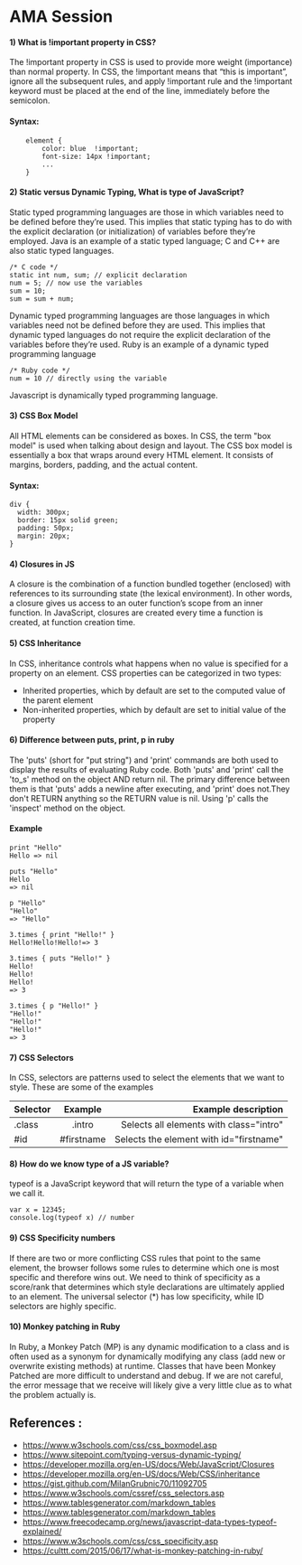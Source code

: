 # **AMA Session**

#### 1) **What is !important property in CSS?**
The !important property in CSS is used to provide more weight (importance) than normal property. In CSS, the !important means that “this is important”, ignore all the subsequent rules, and apply !important rule and the !important keyword must be placed at the end of the line, immediately before the semicolon. 
#### Syntax:
```
    element {
        color: blue  !important;
        font-size: 14px !important; 
        ...
    }
```
#### 2) **Static versus Dynamic Typing, What is type of JavaScript?**

Static typed programming languages are those in which variables need to be defined before they’re used. This implies that static typing has to do with the explicit declaration (or initialization) of variables before they’re employed. Java is an example of a static typed language; C and C++ are also static typed languages.

```
/* C code */ 
static int num, sum; // explicit declaration 
num = 5; // now use the variables 
sum = 10; 
sum = sum + num;
```

Dynamic typed programming languages are those languages in which variables need not be defined before they are used. This implies that dynamic typed languages do not require the explicit declaration of the variables before they’re used. Ruby is an example of a dynamic typed programming language

```
/* Ruby code */ 
num = 10 // directly using the variable
```
Javascript is dynamically typed programming language.
#### 3) **CSS Box Model**
All HTML elements can be considered as boxes. In CSS, the term "box model" is used when talking about design and layout.
The CSS box model is essentially a box that wraps around every HTML element. It consists of margins, borders, padding, and the actual content.
#### Syntax:
```
div {
  width: 300px;
  border: 15px solid green;
  padding: 50px;
  margin: 20px;
}
```
#### 4) **Closures in JS**
A closure is the combination of a function bundled together (enclosed) with references to its surrounding state (the lexical environment). In other words, a closure gives us access to an outer function’s scope from an inner function. 
In JavaScript, closures are created every time a function is created, at function creation time.

#### 5) **CSS Inheritance**
In CSS, inheritance controls what happens when no value is specified for a property on an element.
CSS properties can be categorized in two types:

* Inherited properties, which by default are set to the computed value of the parent element
* Non-inherited properties, which by default are set to initial value of the property



#### 6) **Difference between puts, print, p in ruby**
The 'puts' (short for "put string") and 'print' commands are both used to display the results of evaluating Ruby code. 
Both 'puts' and 'print' call the 'to_s' method on the object AND return nil.
The primary difference between them is that 'puts' adds a newline after executing, and 'print' does not.They don't RETURN anything so the RETURN value is nil.
Using 'p' calls the 'inspect' method on the object.
#### Example
```
print "Hello"
Hello => nil

puts "Hello"
Hello
=> nil

p "Hello"
"Hello"
=> "Hello"
```
```
3.times { print "Hello!" }
Hello!Hello!Hello!=> 3

3.times { puts "Hello!" }
Hello!
Hello!
Hello!
=> 3

3.times { p "Hello!" }
"Hello!"
"Hello!"
"Hello!"
=> 3
```

#### 7) **CSS Selectors**
In CSS, selectors are patterns used to select the elements that we want to style.
These are some of the examples

| Selector    |      Example       |  Example description |
|----------|:-------------:|------:|
| .class |  .intro | Selects all elements with class="intro" |
| #id |    #firstname   |   Selects the element with id="firstname" |


#### 8) **How do we know type of a JS variable?**
typeof is a JavaScript keyword that will return the type of a variable when we call it. 

```
var x = 12345; 
console.log(typeof x) // number
```
#### 9) **CSS Specificity numbers**
If there are two or more conflicting CSS rules that point to the same element, the browser follows some rules to determine which one is most specific and therefore wins out.
We need to think of specificity as a score/rank that determines which style declarations are ultimately applied to an element.
The universal selector (*) has low specificity, while ID selectors are highly specific.
#### 10) **Monkey patching in Ruby**
In Ruby, a Monkey Patch (MP) is any dynamic modification to a class and is often used as a synonym for dynamically modifying any class (add new or overwrite existing methods) at runtime. 
Classes that have been Monkey Patched are more difficult to understand and debug. If we are  not careful, the error message that we receive will likely give a very little clue as to what the problem actually is.

## References :

* https://www.w3schools.com/css/css_boxmodel.asp
* https://www.sitepoint.com/typing-versus-dynamic-typing/
* https://developer.mozilla.org/en-US/docs/Web/JavaScript/Closures
* https://developer.mozilla.org/en-US/docs/Web/CSS/inheritance
* https://gist.github.com/MilanGrubnic70/11092705
* https://www.w3schools.com/cssref/css_selectors.asp
* https://www.tablesgenerator.com/markdown_tables
* https://www.tablesgenerator.com/markdown_tables
* https://www.freecodecamp.org/news/javascript-data-types-typeof-explained/
* https://www.w3schools.com/css/css_specificity.asp
* https://culttt.com/2015/06/17/what-is-monkey-patching-in-ruby/













